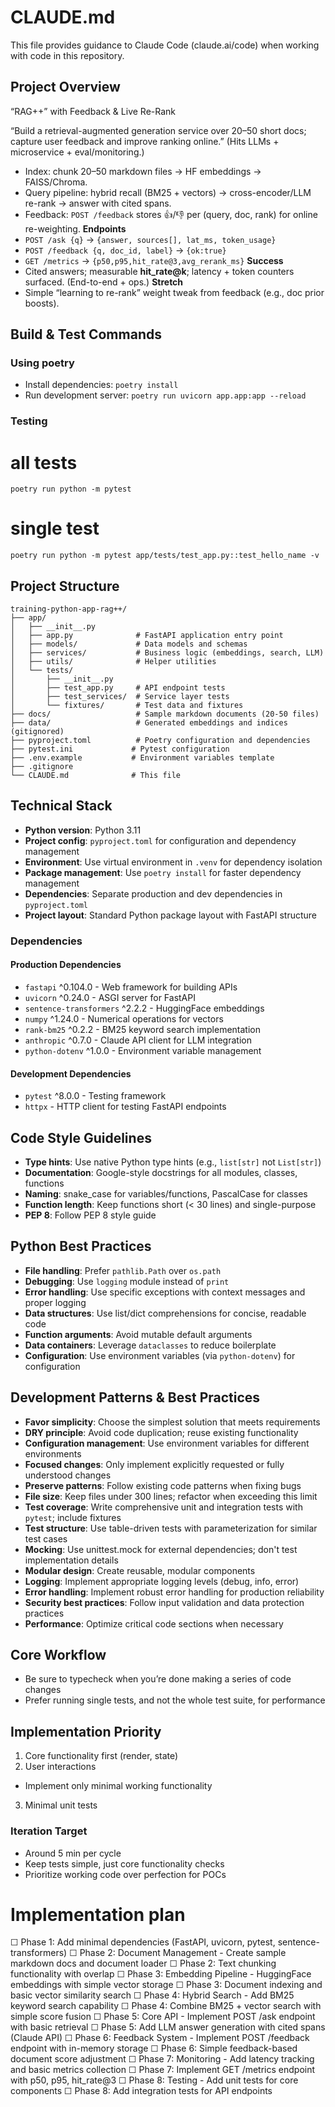# CLAUDE.md

This file provides guidance to Claude Code (claude.ai/code) when working with code in this repository.


## Project Overview
“RAG++” with Feedback & Live Re-Rank

“Build a retrieval-augmented generation service over 20–50 short docs; capture user feedback and improve ranking online.” (Hits LLMs + microservice + eval/monitoring.)

* Index: chunk 20–50 markdown files → HF embeddings → FAISS/Chroma.
* Query pipeline: hybrid recall (BM25 + vectors) → cross-encoder/LLM re-rank → answer with cited spans.
* Feedback: `POST /feedback` stores 👍/👎 per (query, doc, rank) for online re-weighting.
  **Endpoints**
* `POST /ask {q}` → `{answer, sources[], lat_ms, token_usage}`
* `POST /feedback {q, doc_id, label}` → `{ok:true}`
* `GET /metrics` → `{p50,p95,hit_rate@3,avg_rerank_ms}`
  **Success**
* Cited answers; measurable **hit\_rate\@k**; latency + token counters surfaced. (End-to-end + ops.)
  **Stretch**
* Simple “learning to re-rank” weight tweak from feedback (e.g., doc prior boosts).

## Build & Test Commands

### Using poetry
- Install dependencies: `poetry install`
- Run development server: `poetry run uvicorn app.app:app --reload`

### Testing
# all tests
`poetry run python -m pytest`

# single test
`poetry run python -m pytest app/tests/test_app.py::test_hello_name -v`


## Project Structure

```
training-python-app-rag++/
├── app/
│   ├── __init__.py
│   ├── app.py              # FastAPI application entry point
│   ├── models/             # Data models and schemas
│   ├── services/           # Business logic (embeddings, search, LLM)
│   ├── utils/              # Helper utilities
│   └── tests/
│       ├── __init__.py
│       ├── test_app.py     # API endpoint tests
│       ├── test_services/  # Service layer tests
│       └── fixtures/       # Test data and fixtures
├── docs/                   # Sample markdown documents (20-50 files)
├── data/                   # Generated embeddings and indices (gitignored)
├── pyproject.toml          # Poetry configuration and dependencies
├── pytest.ini             # Pytest configuration
├── .env.example           # Environment variables template
├── .gitignore
└── CLAUDE.md              # This file
```

## Technical Stack

- **Python version**: Python 3.11
- **Project config**: `pyproject.toml` for configuration and dependency management
- **Environment**: Use virtual environment in `.venv` for dependency isolation
- **Package management**: Use `poetry install` for faster dependency management
- **Dependencies**: Separate production and dev dependencies in `pyproject.toml`
- **Project layout**: Standard Python package layout with FastAPI structure

### Dependencies

#### Production Dependencies
- `fastapi` ^0.104.0 - Web framework for building APIs
- `uvicorn` ^0.24.0 - ASGI server for FastAPI
- `sentence-transformers` ^2.2.2 - HuggingFace embeddings
- `numpy` ^1.24.0 - Numerical operations for vectors
- `rank-bm25` ^0.2.2 - BM25 keyword search implementation
- `anthropic` ^0.7.0 - Claude API client for LLM integration
- `python-dotenv` ^1.0.0 - Environment variable management

#### Development Dependencies
- `pytest` ^8.0.0 - Testing framework
- `httpx` - HTTP client for testing FastAPI endpoints

## Code Style Guidelines

- **Type hints**: Use native Python type hints (e.g., `list[str]` not `List[str]`)
- **Documentation**: Google-style docstrings for all modules, classes, functions
- **Naming**: snake_case for variables/functions, PascalCase for classes
- **Function length**: Keep functions short (< 30 lines) and single-purpose
- **PEP 8**: Follow PEP 8 style guide

## Python Best Practices

- **File handling**: Prefer `pathlib.Path` over `os.path`
- **Debugging**: Use `logging` module instead of `print`
- **Error handling**: Use specific exceptions with context messages and proper logging
- **Data structures**: Use list/dict comprehensions for concise, readable code
- **Function arguments**: Avoid mutable default arguments
- **Data containers**: Leverage `dataclasses` to reduce boilerplate
- **Configuration**: Use environment variables (via `python-dotenv`) for configuration

## Development Patterns & Best Practices

- **Favor simplicity**: Choose the simplest solution that meets requirements
- **DRY principle**: Avoid code duplication; reuse existing functionality
- **Configuration management**: Use environment variables for different environments
- **Focused changes**: Only implement explicitly requested or fully understood changes
- **Preserve patterns**: Follow existing code patterns when fixing bugs
- **File size**: Keep files under 300 lines; refactor when exceeding this limit
- **Test coverage**: Write comprehensive unit and integration tests with `pytest`; include fixtures
- **Test structure**: Use table-driven tests with parameterization for similar test cases
- **Mocking**: Use unittest.mock for external dependencies; don't test implementation details
- **Modular design**: Create reusable, modular components
- **Logging**: Implement appropriate logging levels (debug, info, error)
- **Error handling**: Implement robust error handling for production reliability
- **Security best practices**: Follow input validation and data protection practices
- **Performance**: Optimize critical code sections when necessary


## Core Workflow
- Be sure to typecheck when you’re done making a series of code changes
- Prefer running single tests, and not the whole test suite, for performance

## Implementation Priority
1. Core functionality first (render, state)
2. User interactions
  - Implement only minimal working functionality
3. Minimal unit tests

### Iteration Target
- Around 5 min per cycle
- Keep tests simple, just core functionality checks
- Prioritize working code over perfection for POCs

# Implementation plan

☐ Phase 1: Add minimal dependencies (FastAPI, uvicorn, pytest, sentence-transformers)
☐ Phase 2: Document Management - Create sample markdown docs and document loader
☐ Phase 2: Text chunking functionality with overlap
☐ Phase 3: Embedding Pipeline - HuggingFace embeddings with simple vector storage
☐ Phase 3: Document indexing and basic vector similarity search
☐ Phase 4: Hybrid Search - Add BM25 keyword search capability
☐ Phase 4: Combine BM25 + vector search with simple score fusion
☐ Phase 5: Core API - Implement POST /ask endpoint with basic retrieval
☐ Phase 5: Add LLM answer generation with cited spans (Claude API)
☐ Phase 6: Feedback System - Implement POST /feedback endpoint with in-memory storage
☐ Phase 6: Simple feedback-based document score adjustment
☐ Phase 7: Monitoring - Add latency tracking and basic metrics collection
☐ Phase 7: Implement GET /metrics endpoint with p50, p95, hit_rate@3
☐ Phase 8: Testing - Add unit tests for core components
☐ Phase 8: Add integration tests for API endpoints

